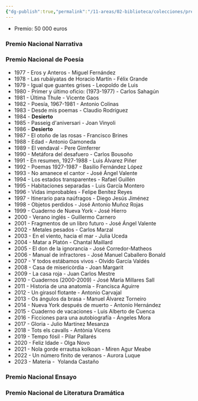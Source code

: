 ```yaml
---
{"dg-publish":true,"permalink":"/11-areas/02-biblioteca/colecciones/premio-nacional-de-las-letras-de-espana/","noteIcon":""}
---
```



- Premio: 50 000 euros
### Premio Nacional Narrativa
### Premio Nacional de Poesía
- 1977 - Eros y Anteros - Miguel Fernández
- 1978 - Las rubáiyatas de Horacio Martín - Félix Grande
- 1979 - Igual que guantes grises - Leopoldo de Luis
- 1980 - Primer y último oficio: (1973-1977) - Carlos Sahagún
- 1981 - Última Thule - Vicente Gaos
- 1982 - Poesía, 1967-1981 - Antonio Colinas
- 1983 - Desde mis poemas - Claudio Rodríguez
- 1984 - **Desierto**
- 1985 - Passeig d'aniversari - Joan Vinyoli
- 1986 - **Desierto**
- 1987 - El otoño de las rosas - Francisco Brines
- 1988 - Edad - Antonio Gamoneda
- 1989 - El vendaval - Pere Gimferrer
- 1990 - Metáfora del desafuero - Carlos Bousoño
- 1991 - En resumen, 1927-1988 - Luis Álvarez Piñer
- 1992 - Poemas 1927-1987 - Basilio Fernández López
- 1993 - No amanece el cantor - José Ángel Valente
- 1994 - Los estados transparentes - Rafael Guillén
- 1995 - Habitaciones separadas - Luis García Montero
- 1996 - Vidas improbables - Felipe Benítez Reyes
- 1997 - Itinerario para naúfragos - Diego Jesús Jiménez
- 1998 - Objetos perdidos - José Antonio Muñoz Rojas
- 1999 - Cuaderno de Nueva York - José Hierro
- 2000 - Verano inglés - Guillermo Carnero
- 2001 - Fragmentos de un libro futuro - José Ángel Valente
- 2002 - Metales pesados - Carlos Marzal
- 2003 - En el viento, hacia el mar - Julia Uceda
- 2004 - Matar a Platón - Chantal Maillard
- 2005 - El don de la ignorancia - José Corredor-Matheos
- 2006 - Manual de infractores - José Manuel Caballero Bonald
- 2007 - Y todos estábamos vivos - Olvido García Valdés
- 2008 - Casa de misericòrdia - Joan Margarit
- 2009 - La casa roja - Juan Carlos Mestre
- 2010 - Cuadernos (2000-2009) - José María Millares Sall
- 2011 - Historia de una anatomía - Francisca Aguirre
- 2012 - Un girasol flotante - Antonio Carvajal
- 2013 - Os ángulos da brasa - Manuel Álvarez Torneiro
- 2014 - Nueva York después de muerto - Antonio Hernández
- 2015 - Cuaderno de vacaciones - Luis Alberto de Cuenca
- 2016 - Ficciones para una autobiografía - Ángeles Mora
- 2017 - Gloria - Julio Martínez Mesanza
- 2018 - Tots els cavalls - Antònia Vicens
- 2019 - Tempo fósil - Pilar Pallarés
- 2020 - Feliz Idade - Olga Novo
- 2021 - Nola gorde errautsa kolkoan - Miren Agur Meabe
- 2022 - Un número finito de veranos - Aurora Luque
- 2023 - Materia -  Yolanda Castaño
### Premio Nacional Ensayo
### Premio Nacional de Literatura Dramática

